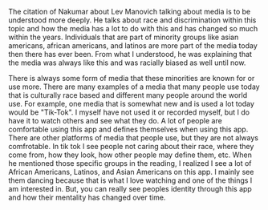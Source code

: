The citation of Nakumar about Lev Manovich talking about media is to be understood more deeply. He talks about race and discrimination within this topic and how the media has a lot to do with this and has changed so much within the years. Individuals that are part of minority groups like asian americans, african americans, and latinos are more part of the media today then there has ever been. From what I understood, he was explaining that the media was always like this and was racially biased as well until now. 

There is always some form of media that these minorities are known for or use more. There are many examples of a media that many people use today that is culturally race based and different many people around the world use. For example, one media that is somewhat new and is used a lot today would be "Tik-Tok". I myself have not used it or recorded myself, but I do have it to watch others and see what they do. A lot of people are comfortable using this app and defines themselves when using this app. There are other platforms of media that people use, but they are not always comfrotable. In tik tok I see people not caring about their race, where they come from, how they look, how other people may define them, etc. When he mentioned those specific groups in the reading, I realized I see a lot of African Americans, Latinos, and Asian Americans on this app. I mainly see them dancing because that is what I love watching and one of the things I am interested in. But, you can really see peoples identity through this app and how their mentality has changed over time.
